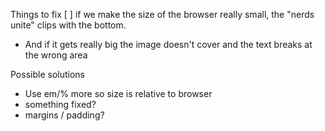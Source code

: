 Things to fix
[ ] if we make the size of the browser really small, the "nerds unite" clips with the bottom.
- And if it gets really big the image doesn't cover and the text breaks at the wrong area

Possible solutions
- Use em/% more so size is relative to browser
- something fixed?
- margins / padding?
